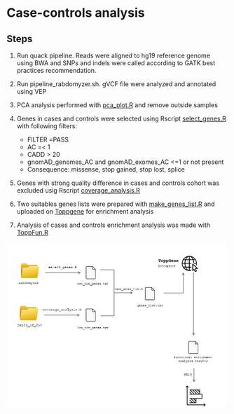 # Case-controls analysis 
## Steps


1. Run quack pipeline. Reads were aligned to hg19 reference genome using BWA and SNPs and indels were called according to GATK best practices recommendation.
2. Run pipeline_rabdomyzer.sh. gVCF file were analyzed and annotated using VEP 
3. PCA analysis performed with [pca_plot.R](https://github.com/Manuelaio/collapse_analysis/blob/main/pca_plot.R) and remove outside samples
4. Genes in cases and controls were selected using Rscript [select_genes.R](https://github.com/Manuelaio/collapse_analysis/blob/main/select_genes.R) with following filters:
      - FILTER =PASS
      - AC =< 1 
      - CADD > 20
      - gnomAD_genomes_AC and gnomAD_exomes_AC <=1 or not present 
      - Consequence: missense, stop gained, stop lost, splice
      
4. Genes with strong quality difference in cases and controls cohort was excluded  usig Rscript [coverage_analysis.R](https://github.com/Manuelaio/collapse_analysis/blob/main/coverage_analysis.R)
5. Two suitables genes lists were prepared with [make_genes_list.R](https://github.com/Manuelaio/collapse_analysis/blob/main/make_genes_list.R) and uploaded on [Toppgene](https://toppgene.cchmc.org) for enrichment analysis 
6. Analysis of cases and controls enrichment analysis was made with [ToppFun.R](https://github.com/Manuelaio/collapse_analysis/blob/main/ToppFun.R)

![alt text](https://github.com/Manuelaio/collapse_analysis/blob/main/GEA.png)

